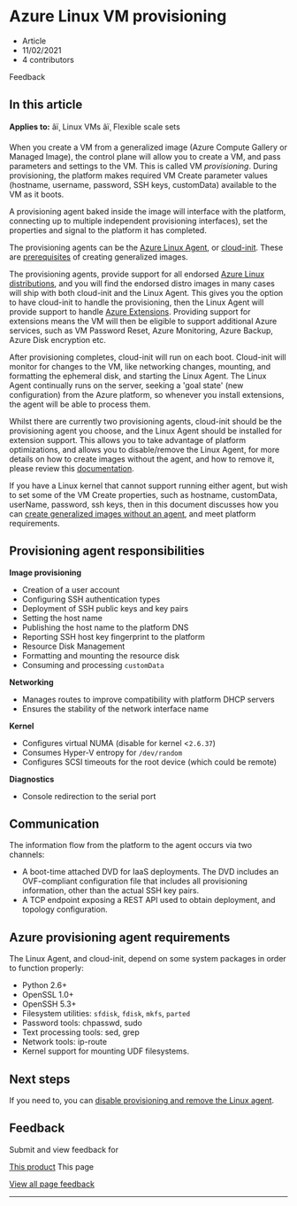 # Azure Linux VM provisioning

* Article
* 11/02/2021
* 4 contributors

Feedback

## In this article

**Applies to:** âï¸ Linux VMs âï¸ Flexible scale sets

When you create a VM from a generalized image (Azure Compute Gallery or Managed Image), the control plane will allow you to create a VM, and pass parameters and settings to the VM. This is called VM *provisioning*. During provisioning, the platform makes required VM Create parameter values (hostname, username, password, SSH keys, customData) available to the VM as it boots.

A provisioning agent baked inside the image will interface with the platform, connecting up to multiple independent provisioning interfaces), set the properties and signal to the platform it has completed.

The provisioning agents can be the [Azure Linux Agent](../extensions/agent-linux), or [cloud-init](using-cloud-init). These are [prerequisites](create-upload-generic) of creating generalized images.

The provisioning agents, provide support for all endorsed [Azure Linux distributions](endorsed-distros), and you will find the endorsed distro images in many cases will ship with both cloud-init and the Linux Agent. This gives you the option to have cloud-init to handle the provisioning, then the Linux Agent will provide support to handle [Azure Extensions](../extensions/features-windows). Providing support for extensions means the VM will then be eligible to support additional Azure services, such as VM Password Reset, Azure Monitoring, Azure Backup, Azure Disk encryption etc.

After provisioning completes, cloud-init will run on each boot. Cloud-init will monitor for changes to the VM, like networking changes, mounting, and formatting the ephemeral disk, and starting the Linux Agent. The Linux Agent continually runs on the server, seeking a 'goal state' (new configuration) from the Azure platform, so whenever you install extensions, the agent will be able to process them.

Whilst there are currently two provisioning agents, cloud-init should be the provisioning agent you choose, and the Linux Agent should be installed for extension support. This allows you to take advantage of platform optimizations, and allows you to disable/remove the Linux Agent, for more details on how to create images without the agent, and how to remove it, please review this [documentation](disable-provisioning).

If you have a Linux kernel that cannot support running either agent, but wish to set some of the VM Create properties, such as hostname, customData, userName, password, ssh keys, then in this document discusses how you can [create generalized images without an agent](no-agent), and meet platform requirements.

## Provisioning agent responsibilities

**Image provisioning**

* Creation of a user account
* Configuring SSH authentication types
* Deployment of SSH public keys and key pairs
* Setting the host name
* Publishing the host name to the platform DNS
* Reporting SSH host key fingerprint to the platform
* Resource Disk Management
* Formatting and mounting the resource disk
* Consuming and processing `customData`

**Networking**

* Manages routes to improve compatibility with platform DHCP servers
* Ensures the stability of the network interface name

**Kernel**

* Configures virtual NUMA (disable for kernel <`2.6.37`)
* Consumes Hyper-V entropy for `/dev/random`
* Configures SCSI timeouts for the root device (which could be remote)

**Diagnostics**

* Console redirection to the serial port

## Communication

The information flow from the platform to the agent occurs via two channels:

* A boot-time attached DVD for IaaS deployments. The DVD includes an OVF-compliant configuration file that includes all provisioning information, other than the actual SSH key pairs.
* A TCP endpoint exposing a REST API used to obtain deployment, and topology configuration.

## Azure provisioning agent requirements

The Linux Agent, and cloud-init, depend on some system packages in order to function properly:

* Python 2.6+
* OpenSSL 1.0+
* OpenSSH 5.3+
* Filesystem utilities: `sfdisk`, `fdisk`, `mkfs`, `parted`
* Password tools: chpasswd, sudo
* Text processing tools: sed, grep
* Network tools: ip-route
* Kernel support for mounting UDF filesystems.

## Next steps

If you need to, you can [disable provisioning and remove the Linux agent](disable-provisioning).

## Feedback

Submit and view feedback for

[This product](https://feedback.azure.com/d365community/forum/ec2f1827-be25-ec11-b6e6-000d3a4f0f1c)
This page

[View all page feedback](https://github.com/MicrosoftDocs/azure-docs/issues)

---
